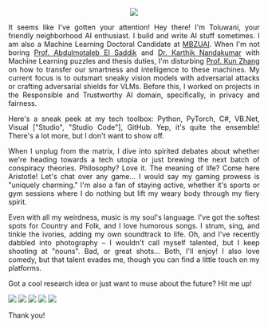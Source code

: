 <p align="center">
  <img src="https://user-images.githubusercontent.com/45424924/178570815-184ae271-dc05-4c06-ba6a-3a71c41d6b1b.png">
</p>

<p align="justify"> It seems like I've gotten your attention! Hey there! I'm Toluwani, your friendly neighborhood AI enthusiast. I build and write AI stuff sometimes. I am also a Machine Learning Doctoral Candidate at <a href="https://mbzuai.ac.ae">MBZUAI</a>. When I'm not boring <a href="https://scholar.google.ca/citations?hl=en&user=VcOjgngAAAAJ&view_op=list_works&sortby=pubdate">Prof. Abdulmotaleb El Saddik</a> and <a href="https://scholar.google.com/citations?hl=en&user=2qx0RnEAAAAJ&view_op=list_works&sortby=pubdate">Dr. Karthik Nandakumar</a> with Machine Learning puzzles and thesis duties, I'm disturbing <a href="https://www.cmu.edu/dietrich/philosophy/people/faculty/zhang.html?source=about_page-------------------------------------">Prof. Kun Zhang</a> on how to transfer our smartness and intelligence to these machines. My current focus is to outsmart sneaky vision models with adversarial attacks or crafting adversarial shields for VLMs. Before this, I worked on projects in the Responsible and Trustworthy AI domain, specifically, in privacy and fairness. </p>

<p align="justify"> Here's a sneak peek at my tech toolbox: Python, PyTorch, C#, VB.Net, Visual ["Studio", "Studio Code"], GitHub. Yep, it's quite the ensemble! There's a lot more, but I don't want to show off. </p>

<p align="justify"> When I unplug from the matrix, I dive into spirited debates about whether we're heading towards a tech utopia or just brewing the next batch of conspiracy theories. Philosophy? Love it. The meaning of life? Come here Aristotle! Let's chat over any game... I would say my gaming prowess is "uniquely charming." I'm also a fan of staying active, whether it's sports or gym sessions where I do nothing but lift my weary body through my fiery spirit.
</p>

<p align="justify"> Even with all my weirdness, music is my soul's language. I've got the softest spots for Country and Folk, and I love humorous songs. I strum, sing, and tinkle the ivories, adding my own soundtrack to life. Oh, and I've recently dabbled into photography – I wouldn't call myself talented, but I keep shooting at "nouns". Bad, or great shots... Both, I'll enjoy! I also love comedy, but that talent evades me, though you can find a little touch on my platforms.
</p>

Got a cool research idea or just want to muse about the future? Hit me up!

[<img src="https://img.shields.io/badge/linkedin-%230077B5.svg?&style=for-the-badge&logo=linkedin&logoColor=white" />](https://www.linkedin.com/in/toluwaniaremu/) [<img src="https://img.shields.io/badge/Gmail-D14836?style=for-the-badge&logo=gmail&logoColor=white" />](mailto:tioluwaniaremu@gmail.com) [<img src="https://img.shields.io/badge/Microsoft_Outlook-0078D4?style=for-the-badge&logo=microsoft-outlook&logoColor=white" />](mailto:toluwani.aremu@mbzuai.ac.ae) [<img src="https://img.shields.io/badge/Blogger-FF5722?style=for-the-badge&logo=blogger&logoColor=white" />](https://tolusophy.blogspot.com/)
[<img src="https://img.shields.io/badge/medium-%2312100E.svg?&style=for-the-badge&logo=medium&logoColor=white" />](https://medium.com/@tolusophy)

Thank you!
